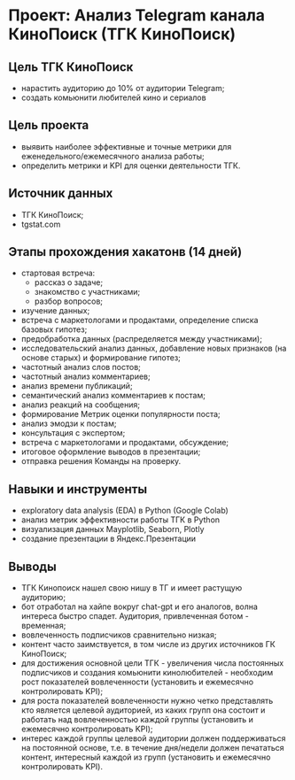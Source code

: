 # Проект: Анализ Telegram канала КиноПоиск (ТГК КиноПоиск)

## Цель ТГК КиноПоиск

- нарастить аудиторию до 10% от аудитории Telegram;
- создать комьюнити любителей кино и сериалов

## Цель проекта
- выявить наиболее эффективные и точные метрики для еженедельного/ежемесячного анализа работы;
- определить метрики и KPI для оценки деятельности ТГК.

## Источник данных
- ТГК КиноПоиск;
- tgstat.com

## Этапы прохождения хакатонв (14 дней)
- стартовая встреча:
    - рассказ о задаче;
    - знакомство с участниками;
    - разбор вопросов;
- изучение данных;
- встреча с маркетологами и продактами, определение списка базовых гипотез;
- предобработка данных (распределяется между участниками);
- исследовательский анализ данных, добавление новых признаков (на основе старых) и формирование гипотез;
- частотный анализ слов постов;
- частотный анализ комментариев;
- анализ времени публикаций;
- семантический анализ комментариев к постам;
- анализ реакций на сообщения;
- формирование Метрик оценки популярности поста;
- анализ эмодзи к постам;
- консультация с экспертом;
- встреча с маркетологами и продактами, обсуждение;
- итоговое оформление выводов в презентации;
- отправка решения Команды на проверку.

## Навыки и инструменты
* exploratory data analysis (EDA) в Python (Google Colab)
* анализ метрик эффективности работы ТГК в Python
* визуализация данных Mayplotlib, Seaborn, Plotly
* создание презентации в Яндекс.Презентации

## Выводы
* ТГК Кинопоиск нашел свою нишу в ТГ и имеет растущую аудиторию;
* бот отработал на хайпе вокруг chat-gpt и его аналогов, волна интереса быстро спадет. Аудитория, привлеченная ботом - временная;
* вовлеченность подписчиков сравнительно низкая;
* контент часто заимствуется, в том числе из других источников ГК КиноПоиск;
* для достижения основной цели ТГК - увеличения числа постоянных подписчиков и создания комьюнити кинолюбителей -  необходим рост показателей вовлеченности (установить и ежемесячно контролировать KPI);
* для роста показателей вовлеченности нужно четко представлять кто является целевой аудиторией, из каких групп она состоит и работать над вовлеченностью каждой группы (установить и ежемесячно контролировать KPI);
* интерес каждой группы целевой аудитории должен поддерживаться на постоянной основе, т.е. в течение дня/недели должен печататься контент, интересный каждой из групп (установить и ежемесячно контролировать KPI).
